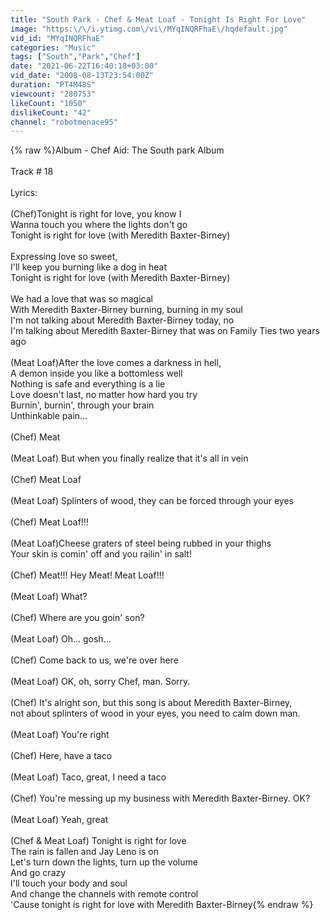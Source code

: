 ```yaml
---
title: "South Park - Chef & Meat Loaf - Tonight Is Right For Love"
image: "https:\/\/i.ytimg.com\/vi\/MYqINQRFhaE\/hqdefault.jpg"
vid_id: "MYqINQRFhaE"
categories: "Music"
tags: ["South","Park","Chef"]
date: "2021-06-22T16:40:18+03:00"
vid_date: "2008-08-13T23:54:00Z"
duration: "PT4M48S"
viewcount: "280753"
likeCount: "1050"
dislikeCount: "42"
channel: "robotmenace95"
---
```

{% raw %}Album - Chef Aid: The South park Album<br /><br />Track # 18<br /><br />Lyrics:<br /><br />(Chef)Tonight is right for love, you know I<br />Wanna touch you where the lights don't go<br />Tonight is right for love (with Meredith Baxter-Birney)<br /><br />Expressing love so sweet,<br />I'll keep you burning like a dog in heat<br />Tonight is right for love (with Meredith Baxter-Birney)<br /><br />We had a love that was so magical<br />With Meredith Baxter-Birney burning, burning in my soul<br />I'm not talking about Meredith Baxter-Birney today, no<br />I'm talking about Meredith Baxter-Birney that was on Family Ties two years ago<br /><br />(Meat Loaf)After the love comes a darkness in hell, <br />A demon inside you like a bottomless well<br />Nothing is safe and everything is a lie<br />Love doesn't last, no matter how hard you try<br />Burnin', burnin', through your brain<br />Unthinkable pain...<br /><br />(Chef) Meat<br /><br />(Meat Loaf) But when you finally realize that it's all in vein<br /><br />(Chef) Meat Loaf<br /><br />(Meat Loaf) Splinters of wood, they can be forced through your eyes<br /><br />(Chef) Meat Loaf!!!<br /><br />(Meat Loaf)Cheese graters of steel being rubbed in your thighs<br />Your skin is comin' off and you railin' in salt!<br /><br />(Chef) Meat!!! Hey Meat! Meat Loaf!!!<br /><br />(Meat Loaf) What? <br /><br />(Chef) Where are you goin' son?<br /><br />(Meat Loaf) Oh... gosh...<br /><br />(Chef) Come back to us, we're over here<br /><br />(Meat Loaf) OK, oh, sorry Chef, man. Sorry. <br /><br />(Chef) It's alright son, but this song is about Meredith Baxter-Birney,<br />not about splinters of wood in your eyes, you need to calm down man.<br /><br />(Meat Loaf) You're right<br /><br />(Chef) Here, have a taco <br /><br />(Meat Loaf) Taco, great, I need a taco<br /><br />(Chef) You're messing up my business with Meredith Baxter-Birney. OK? <br /><br />(Meat Loaf) Yeah, great<br /><br />(Chef &amp; Meat Loaf) Tonight is right for love<br />The rain is fallen and Jay Leno is on<br />Let's turn down the lights, turn up the volume<br />And go crazy<br />I'll touch your body and soul<br />And change the channels with remote control<br />'Cause tonight is right for love with Meredith Baxter-Birney{% endraw %}
